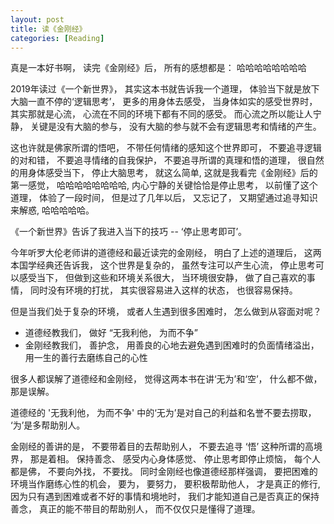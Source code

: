 ```yaml
---
layout: post
title: 读《金刚经》
categories: [Reading]
---
```


真是一本好书啊， 读完《金刚经》后， 所有的感想都是： 哈哈哈哈哈哈哈哈

2019年读过《一个新世界》， 其实这本书就告诉我一个道理， 体验当下就是放下大脑一直不停的‘逻辑思考’， 更多的用身体去感受， 当身体如实的感受世界时， 其实那就是心流， 心流在不同的环境下都有不同的感受。 而心流之所以能让人宁静， 关键是没有大脑的参与， 没有大脑的参与就不会有逻辑思考和情绪的产生。

这也许就是佛家所谓的悟吧， 不带任何情绪的感知这个世界即可， 不要追寻逻辑的对和错， 不要追寻情绪的自我保护， 不要追寻所谓的真理和悟的道理， 很自然的用身体感受当下， 停止大脑思考， 就这么简单, 这就是我看完《金刚经》后的第一感觉， 哈哈哈哈哈哈哈哈, 内心宁静的关键恰恰是停止思考， 以前懂了这个道理， 体验了一段时间， 但是过了几年以后， 又忘记了， 又期望通过追寻知识来解惑, 哈哈哈哈哈。

《一个新世界》告诉了我进入当下的技巧 -- ‘停止思考即可’。 

今年听罗大伦老师讲的道德经和最近读完的金刚经， 明白了上述的道理后， 这两本国学经典还告诉我， 这个世界是复杂的， 虽然专注可以产生心流， 停止思考可以感受当下， 但做到这些和环境关系很大， 当环境很安静， 做了自己喜欢的事情， 同时没有环境的打扰， 其实很容易进入这样的状态， 也很容易保持。

但是当我们处于复杂的环境， 或者人生遇到很多困难时， 怎么做到从容面对呢？

* 道德经教我们， 做好 “无我利他， 为而不争”
* 金刚经教我们， 善护念， 用善良的心地去避免遇到困难时的负面情绪溢出， 用一生的善行去磨练自己的心性

很多人都误解了道德经和金刚经， 觉得这两本书在讲‘无为’和‘空’， 什么都不做， 那是误解。

道德经的 '无我利他， 为而不争' 中的‘无为’是对自己的利益和名誉不要去捞取， ‘为’是多帮助别人。 

金刚经的善讲的是， 不要带着目的去帮助别人， 不要去追寻 ‘悟’ 这种所谓的高境界， 那是着相。 保持善念、 感受内心身体感觉、 停止思考即停止烦恼， 每个人都是佛， 不要向外找， 不要找。 同时金刚经也像道德经那样强调， 要把困难的环境当作磨练心性的机会， 要为， 要努力， 要积极帮助他人， 才是真正的修行, 因为只有遇到困难或者不好的事情和境地时， 我们才能知道自己是否真正的保持善念， 真正的能不带目的帮助别人， 而不仅仅只是懂得了道理。
